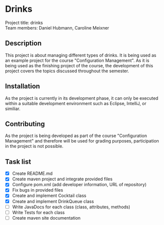 # Drinks

Project title: drinks  
Team members: Daniel Hubmann, Caroline Meixner

## Description

This project is about managing different types of drinks. It is being used as an example project for the course "Configuration Management". As it is being used as the finishing project of the course, the development of this project covers the topics discussed throughout the semester.

## Installation

As the project is currently in its development phase, it can only be executed within a suitable development environment such as Eclipse, IntelliJ, or similiar.

## Contributing

As the project is being developed as part of the course "Configuration Management" and therefore will be used for grading purposes, participation in the project is not possible.

## Task list

- [x] Create README.md
- [x] Create maven project and integrate provided files
- [x] Configure pom.xml (add developer information, URL of repository)
- [x] Fix bugs in provided files
- [x] Create and implement Cocktail class
- [x] Create and implement DrinkQueue class
- [ ] Write JavaDocs for each class (class, attributes, methods)
- [ ] Write Tests for each class
- [ ] Create maven site documentation
